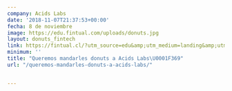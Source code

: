 ```yaml
---
company: Acids Labs
date: '2018-11-07T21:37:53+00:00'
fecha: 8 de noviembre
image: https://edu.fintual.com/uploads/donuts.jpg
layout: donuts_fintech
link: https://fintual.cl/?utm_source=edu&amp;utm_medium=landing&amp;utm_campaign=pizzas
minimum: ''
title: "Queremos mandarles donuts a Acids Labs\U0001F369"
url: "/queremos-mandarles-donuts-a-acids-labs/"


---
```

